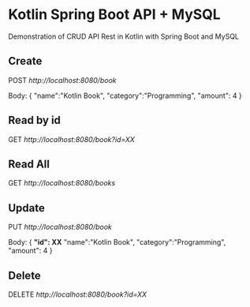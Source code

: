 # Kotlin Spring Boot API + MySQL
Demonstration of CRUD API Rest in Kotlin with Spring Boot and MySQL


<h2>Create</h2>
<p>POST <i>http://localhost:8080/book</i></p>
<p>Body: {
	        "name":"Kotlin Book",
	        "category":"Programming",
	        "amount": 4
          }</p>

<h2>Read by id</h2>
<p>GET <i>http://localhost:8080/book?id=XX</i></p>


<h2>Read All</h2>
<p>GET <i>http://localhost:8080/books</i></p>

<h2>Update</h2>
<p>PUT <i>http://localhost:8080/book</i></p>
<p>Body: {
          <b>"id": XX</b>
	        "name":"Kotlin Book",
	        "category":"Programming",
	        "amount": 4
          }</p>     
          
<h2>Delete</h2>
<p>DELETE <i>http://localhost:8080/book?id=XX</i></p>




